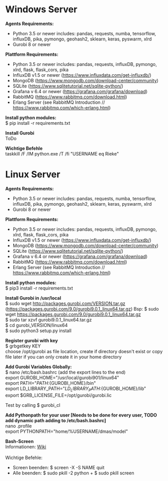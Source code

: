 # Windows Server
**Agents Requirements:** 
- Python 3.5 or newer includes: pandas, requests, numba, tensorflow, influxDB, 
                                pika, pymongo, geohash2, sklearn, keras, pyswarm,
                                xlrd
- Gurobi 8 or newer

**Plattform Requirements:**
- Python 3.5 or newer includes: pandas, requests, influxDB, pymongo, xlrd, flask, flask_cors, pika
- InfluxDB v1.5 or newer (https://www.influxdata.com/get-influxdb/)
- MongoDB (https://www.mongodb.com/download-center/community)
- SQLite (https://www.sqlitetutorial.net/sqlite-python/)
- Grafana v 6.4 or newer (https://grafana.com/grafana/download)
- RabbitMQ (https://www.rabbitmq.com/download.html)
- Erlang Server (see RabbitMQ Introduction // https://www.rabbitmq.com/which-erlang.html) 

**Install python modules:** <br>
$ pip install -r requirements.txt

**Install Gurobi** <br>
ToDo

**Wichtige Befehle** <br>
taskkill /F /IM python.exe /T /fi "USERNAME eq Rieke"

# Linux Server
**Agents Requirements:**
- Python 3.5 or newer includes: pandas, requests, numba, tensorflow, influxDB, 
                                pika, pymongo, geohash2, sklearn, keras, pyswarm,
                                xlrd
- Gurobi 8 or newer

**Plattform Requirements:**
- Python 3.5 or newer includes: pandas, requests, influxDB, pymongo, xlrd, flask, flask_cors, pika
- InfluxDB v1.5 or newer (https://www.influxdata.com/get-influxdb/)
- MongoDB (https://www.mongodb.com/download-center/community)
- SQLite (https://www.sqlitetutorial.net/sqlite-python/)
- Grafana v 6.4 or newer (https://grafana.com/grafana/download)
- RabbitMQ (https://www.rabbitmq.com/download.html)
- Erlang Server (see RabbitMQ Introduction // https://www.rabbitmq.com/which-erlang.html) 

**Install python modules:** <br>
$ pip3 install -r requirements.txt

**Install Gurobi in /usr/local** <br>
$ sudo wget http://packages.gurobi.com/VERSION.tar.gz <br>
(https://packages.gurobi.com/9.0/gurobi9.0.1_linux64.tar.gz) 
Bsp: $ sudo wget https://packages.gurobi.com/9.0/gurobi9.0.1_linux64.tar.gz <br>
$ sudo tar xzvf gurobi9.0.1_linux64.tar.gz <br>
$ cd gurobi_VERSION/linux64 <br>
$ sudo python3 setup.py install <br>

**Register gurobi with key**<br>
$ grbgetkey KEY <br>
choose /opt/gurobi as file location, create if directory doesn't exist or copy file later if you can only create it in your home directory <br>

**Add Gurobi Variables Globally:**<br>
$ nano /etc/bash.bashrc (add the export lines to the end) <br>
export GUROBI_HOME="/usr/local/gurobi901/linux64" <br>
export PATH="${PATH}:${GUROBI_HOME}/bin" <br>
export LD_LIBRARY_PATH="${LD_LIBRARY_PATH}:${GUROBI_HOME}/lib" <br>
export $GRB_LICENSE_FILE=/opt/gurobi/gurobi.lic

Test by calling $ gurobi_cl <br>


**Add Pythonpath for your user [Needs to be done for every user, TODO add dynamic path adding to /etc/bash.bashrc]**  <br>
nano .profile <br>
export PYTHONPATH="home/%USERNAME/dmas/model" <br>

**Bash-Screen** <br>
Informationen: [Wiki](https://wiki.ubuntuusers.de/Screen/ ) <br> <br>
Wichtige Befehle:
*  Screen beenden:     $ screen -X -S NAME quit
*  Alle beenden:       $ sudo pkill -2 python + $ sudo pkill screen 
